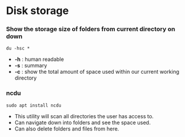 # Disk storage

### Show the storage size of folders from current directory on down
`du -hsc *`
- **-h** : human readable
- **-s** : summary
- **-c** : show the total amount of space used within our current working directory

### ncdu
`sudo apt install ncdu`
- This utility will scan all directories the user has access to.
- Can navigate down into folders and see the space used. 
- Can also delete folders and files from here.
